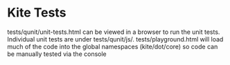 # Kite Tests

tests/qunit/unit-tests.html can be viewed in a browser to run the unit tests. Individual unit tests are under tests/qunit/js/.
tests/playground.html will load much of the code into the global namespaces (kite/dot/core) so code can be manually tested via the console